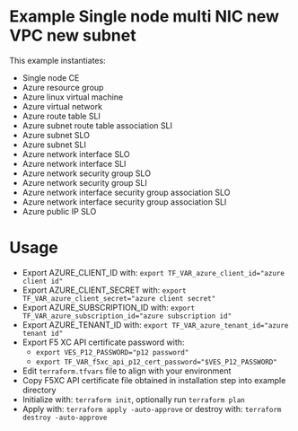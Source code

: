 # Example Single node multi NIC new VPC new subnet

This example instantiates:

- Single node CE
- Azure resource group
- Azure linux virtual machine
- Azure virtual network
- Azure route table SLI
- Azure subnet route table association SLI
- Azure subnet SLO
- Azure subnet SLI
- Azure network interface SLO
- Azure network interface SLI
- Azure network security group SLO
- Azure network security group SLI
- Azure network interface security group association SLO
- Azure network interface security group association SLI
- Azure public IP SLO

# Usage

- Export AZURE_CLIENT_ID with: `export TF_VAR_azure_client_id="azure client id"`
- Export AZURE_CLIENT_SECRET with: `export TF_VAR_azure_client_secret="azure client secret"`
- Export AZURE_SUBSCRIPTION_ID with: `export TF_VAR_azure_subscription_id="azure subscription id"`
- Export AZURE_TENANT_ID with: `export TF_VAR_azure_tenant_id="azure tenant id"`
- Export F5 XC API certificate password with:
    * `export VES_P12_PASSWORD="p12 password"`
    * `export TF_VAR_f5xc_api_p12_cert_password="$VES_P12_PASSWORD"`
- Edit `terraform.tfvars` file to align with your environment
- Copy F5XC API certificate file obtained in installation step into example directory
- Initialize with: `terraform init`, optionally run `terraform plan`
- Apply with: `terraform apply -auto-approve` or destroy with: `terraform destroy -auto-approve`